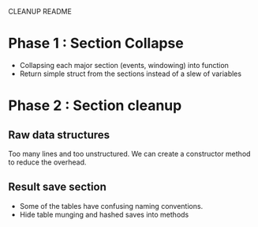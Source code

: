 CLEANUP README

# Phase 1 : Section Collapse
 - Collapsing each major section (events, windowing) into function
 - Return simple struct from the sections instead of a slew of variables

# Phase 2 : Section cleanup

## Raw data structures

Too many lines and too unstructured. We can create a constructor method to
reduce the overhead.

## Result save section

- Some of the tables have confusing naming conventions. 
- Hide table munging and hashed saves into methods


